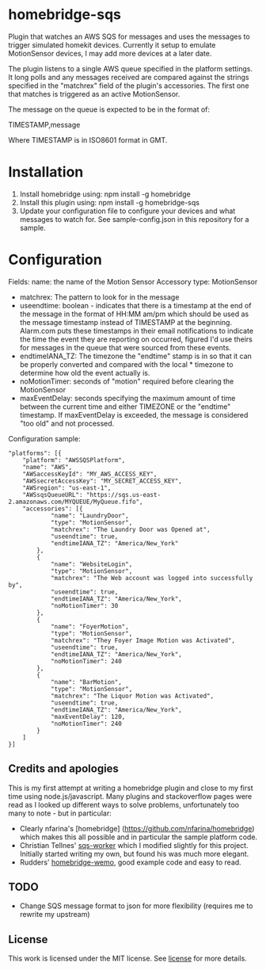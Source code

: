 # homebridge-sqs

Plugin that watches an AWS SQS for messages and uses the messages to trigger simulated homekit devices.  Currently it setup to emulate MotionSensor devices, I may add more devices at a later date.

The plugin listens to a single AWS queue specified in the platform settings.  It long polls and any messages received are compared against the strings specified in the "matchrex" field of the plugin's accessories.  The first one that matches is triggered as an active MotionSensor.

The message on the queue is expected to be in the format of:

TIMESTAMP,message

Where TIMESTAMP is in ISO8601 format in GMT.  

# Installation

1. Install homebridge using: npm install -g homebridge
2. Install this plugin using: npm install -g homebridge-sqs
3. Update your configuration file to configure your devices and what messages
to watch for. See sample-config.json in this repository for a sample.

# Configuration

Fields:
  name: the name of the Motion Sensor Accessory
  type: MotionSensor
  * matchrex: The pattern to look for in the message
  * useendtime: boolean - indicates that there is a timestamp at the end of the message in the format of HH:MM am/pm which should be used as the message timestamp instead of TIMESTAMP at the beginning.  Alarm.com puts these timestamps in their email notifications to indicate the time the event they are reporting on occurred, figured I'd use theirs for
  messages in the queue that were sourced from these events.
  * endtimeIANA_TZ: The timezone the "endtime" stamp is in so that it can be properly converted and compared with the local * timezone to determine how old the event actually is.
  * noMotionTimer: seconds of "motion" required before clearing the MotionSensor
  * maxEventDelay: seconds specifying the maximum amount of time between the current time and either TIMEZONE or the "endtime" timestamp.  If maxEventDelay is exceeded, the message is considered "too old" and not processed.  


Configuration sample:

 ```
 "platforms": [{
     "platform": "AWSSQSPlatform",
     "name": "AWS",
     "AWSaccessKeyId": "MY_AWS_ACCESS_KEY",
     "AWSsecretAccessKey": "MY_SECRET_ACCESS_KEY",
     "AWSregion": "us-east-1",
     "AWSsqsQueueURL": "https://sqs.us-east-2.amazonaws.com/MYQUEUE/MyQueue.fifo",
     "accessories": [{
             "name": "LaundryDoor",
             "type": "MotionSensor",
             "matchrex": "The Laundry Door was Opened at",
             "useendtime": true,
             "endtimeIANA_TZ": "America/New_York"
         },
         {
             "name": "WebsiteLogin",
             "type": "MotionSensor",
             "matchrex": "The Web account was logged into successfully by",
             "useendtime": true,
             "endtimeIANA_TZ": "America/New_York",
             "noMotionTimer": 30
         },
         {
             "name": "FoyerMotion",
             "type": "MotionSensor",
             "matchrex": "They Foyer Image Motion was Activated",
             "useendtime": true,
             "endtimeIANA_TZ": "America/New_York",
             "noMotionTimer": 240
         },
         {
             "name": "BarMotion",
             "type": "MotionSensor",
             "matchrex": "The Liquor Motion was Activated",
             "useendtime": true,
             "endtimeIANA_TZ": "America/New_York",
             "maxEventDelay": 120,
             "noMotionTimer": 240
         }
     ]
 }]

```

## Credits and apologies
This is my first attempt at writing a homebridge plugin and close to my first time using node.js/javascript.  Many plugins and stackoverflow pages were read as I looked up different ways to solve problems, unfortunately too many to note - but in particular:
* Clearly nfarina's [homebridge] (https://github.com/nfarina/homebridge) which makes this all possible and in particular the sample platform code.
* Christian Tellnes' [sqs-worker](https://github.com/tellnes/sqs-worker) which I modified slightly for this project.  Initially started writing my own, but found his was much more elegant.
* Rudders' [homebridge-wemo](https://github.com/rudders/homebridge-wemo), good example code and easy to read.  

## TODO
* Change SQS message format to json for more flexibility (requires me to rewrite my upstream)

## License
This work is licensed under the MIT license. See [license](LICENSE) for more details.
